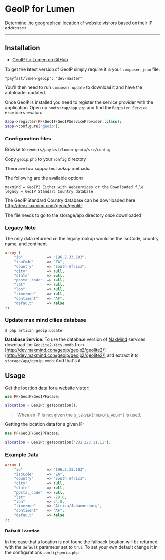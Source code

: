 # GeoIP for Lumen

Determine the geographical location of website visitors based on their IP addresses.

----------

## Installation

- [GeoIP for Lumen on GitHub](https://github.com/PayFast/lumen-geoip)

To get the latest version of GeoIP simply require it in your `composer.json` file.

~~~
"payfast/lumen-geoip": "dev-master"
~~~

You'll then need to run `composer update` to download it and have the autoloader updated.

Once GeoIP is installed you need to register the service provider with the application. Open up `bootstrap/app.php` and find the `Register Service Providers` section.

```php
$app->register(PF\GeoIP\GeoIPServiceProvider::class);
$app->configure('geoip');
```

### Configuration files

Browse to `vendors/payfast/lumen-geoip/src/config`

Copy `geoip.php` to your `config` directory

There are two supported lookup methods.

The following are the available options

~~~
maxmind = GeoIP2 Either with Webservices or the Downloaded file
legacy = GeoIP Standard Country database
~~~

The GeoIP Standard Country database can be downloaded here
http://dev.maxmind.com/geoip/geolite

The file needs to go to the storage/app directory once downloaded

### Legacy Note

The only data returned on the legacy lookup would be the isoCode, country name, and continent

```php
array (
    "ip"           => "196.2.33.103",
    "isoCode"      => "ZA",
    "country"      => "South Africa",
    "city"         => null,
    "state"        => null,
    "postal_code"  => null,
    "lat"          => null,
    "lon"          => null,
    "timezone"     => null,
    "continent"    => "AF",
    "default"      => false
);
```

### Update max mind cities database

~~~
$ php artisan geoip:update
~~~

**Database Service**: To use the database version of [MaxMind](http://www.maxmind.com) services download the `GeoLite2-City.mmdb` from [http://dev.maxmind.com/geoip/geoip2/geolite2/](http://dev.maxmind.com/geoip/geoip2/geolite2/) and extract it to `storage/app/geoip.mmdb`. And that's it.

## Usage

Get the location data for a website visitor:

```php
use PF\GeoIP\GeoIPFacade;

$location = GeoIP::getLocation();
```

> When an IP is not given the `$_SERVER["REMOTE_ADDR"]` is used.

Getting the location data for a given IP:

```php
use PF\GeoIP\GeoIPFacade;

$location = GeoIP::getLocation('232.223.11.11');
```

### Example Data

```php
array (
    "ip"           => "196.2.33.103",
    "isoCode"      => "ZA",
    "country"      => "South Africa",
    "city"         => null,
    "state"        => null,
    "postal_code"  => null,
    "lat"          => -29.0,
    "lon"          => 24.0,
    "timezone"     => "Africa/Johannesburg",
    "continent"    => "AF",
    "default"      => false
);
```

#### Default Location

In the case that a location is not found the fallback location will be returned with the `default` parameter set to `true`. To set your own default change it in the configurations `config/geoip.php`
